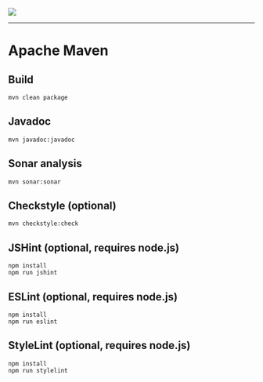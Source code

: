 ![](https://platform.simplicite.io/logos/standard/logo250.png)
* * *

Apache Maven
============

Build
-----

``` text
mvn clean package
```

Javadoc
-------

``` text
mvn javadoc:javadoc
```

Sonar analysis
--------------

``` text
mvn sonar:sonar
```

Checkstyle (optional)
---------------------

``` text
mvn checkstyle:check
```

JSHint (optional, requires node.js)
-----------------------------------

``` text
npm install
npm run jshint
```

ESLint (optional, requires node.js)
-----------------------------------

``` text
npm install
npm run eslint
```

StyleLint (optional, requires node.js)
--------------------------------------

``` text
npm install
npm run stylelint
```

